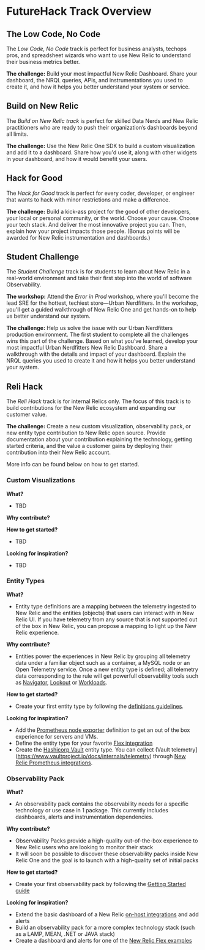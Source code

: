 # FutureHack Track Overview

## The Low Code, No Code

The _Low Code, No Code_ track is perfect for business analysts, techops pros, and spreadsheet wizards who want to use New Relic to understand their business metrics better.

**The challenge:** Build your most impactful New Relic Dashboard. Share your dashboard, the NRQL queries, APIs, and instrumentations you used to create it, and how it helps you better understand your system or service.

## Build on New Relic

The _Build on New Relic track_ is perfect for skilled Data Nerds and New Relic practitioners who are ready to push their organization’s dashboards beyond all limits.

**The challenge:** Use the New Relic One SDK to build a custom visualization and add it to a dashboard. Share how you'd use it, along with other widgets in your dashboard, and how it would benefit your users.

## Hack for Good

The _Hack for Good_ track is perfect for every coder, developer, or engineer that wants to hack with minor restrictions and make a difference.

**The challenge:** Build a kick-ass project for the good of other developers, your local or personal community, or the world. Choose your cause. Choose your tech stack. And deliver the most innovative project you can. Then, explain how your project impacts those people. (Bonus points will be awarded for New Relic instrumentation and dashboards.)

## Student Challenge

The _Student Challenge_ track is for students to learn about New Relic in a real-world environment and take their first step into the world of software Observability.

**The workshop:** Attend the _Error in Prod_ workshop, where you'll become the lead SRE for the hottest, techiest store—Urban Nerdfitters. In the workshop, you'll get a guided walkthrough of New Relic One and get hands-on to help us better understand our system.

**The challenge:** Help us solve the issue with our Urban Nerdfitters production environment. The first student to complete all the challenges wins this part of the challenge. Based on what you’ve learned, develop your most impactful Urban Nerdfitters New Relic Dashboard. Share a walkthrough with the details and impact of your dashboard. Explain the NRQL queries you used to create it and how it helps you better understand your system.

## Reli Hack

The _Reli Hack_ track is for internal Relics only. The focus of this track is to build contributions for the New Relic ecosystem and expanding our customer value.

**The challenge:** Create a new custom visualization, observability pack, or new entity type contribution to New Relic open source. Provide documentation about your contribution explaining the technology, getting started criteria, and the value a customer gains by deploying their contribution into their New Relic account.

More info can be found below on how to get started.

### Custom Visualizations
**What?**
* TBD

**Why contribute?**

**How to get started?**
* TBD
 
**Looking for inspiration?**
* TBD
 
### Entity Types
**What?**
* Entity type definitions are a mapping between the telemetry ingested to New Relic and the entities (objects) that users can interact with in New Relic UI. If you have telemetry from any source that is not supported out of the box in New Relic, you can propose a mapping to light up the New Relic experience.  

**Why contribute?**
* Entities power the experiences in New Relic by grouping all telemetry data under a familiar object such as a container, a MySQL node or an Open Telemetry service. Once a new entity type is defined; all telemetry data corresponding to the rule will get powerfull observability tools such as [Navigator](https://newrelic.com/blog/nerdlog/new-relic-explorer-simple-intuitive-observability), [Lookout](https://newrelic.com/blog/nerdlog/new-relic-explorer-simple-intuitive-observability) or [Workloads](https://docs.newrelic.com/docs/new-relic-one/use-new-relic-one/workloads/workloads-isolate-resolve-incidents-faster/).  
 
**How to get started?**
* Create your first entity type by following the [definitions guidelines](https://github.com/newrelic-experimental/entity-synthesis-definitions#guidelines).
 
**Looking for inspiration?** 
* Add the [Prometheus node exporter](https://github.com/prometheus/node_exporter) definition to get an out of the box experience for servers and VMs. 
* Define the entity type for your favorite [Flex integration](https://github.com/newrelic/nri-flex/tree/master/examples)
* Create the [Hashicorp Vault](https://www.vaultproject.io/) entity type. You can collect (Vault telemetry](https://www.vaultproject.io/docs/internals/telemetry) through [New Relic Prometheus integrations](https://docs.newrelic.com/docs/integrations/prometheus-integrations/get-started/send-prometheus-metric-data-new-relic/). 

### Observability Pack
**What?** 
* An observability pack contains the observability needs for a specific technology or use case in 1 package. This currently includes dashboards, alerts and instrumentation dependencies.

**Why contribute?**
* Observability Packs provide a high-quality out-of-the-box experience to New Relic users who are looking to monitor their stack
* It will soon be possible to discover these observability packs inside New Relic One and the goal is to launch with a high-quality set of initial packs

**How to get started?** 
* Create your first observability pack by following the [Getting Started guide](https://github.com/newrelic/newrelic-observability-packs)

**Looking for inspiration?**
* Extend the basic dashboard of a New Relic [on-host integrations](https://docs.newrelic.com/docs/integrations/host-integrations/host-integrations-list/) and add alerts
* Build an observability pack for a more complex technology stack (such as a LAMP, MEAN, .NET or JAVA stack)
* Create a dashboard and alerts for one of the [New Relic Flex examples](https://github.com/newrelic/nri-flex/tree/master/examples)

